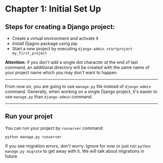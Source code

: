 # Chapter 1: Initial Set Up
## Steps for creating a Django project:
- Create a virtual environment and activate it
- Install Djagno package using pip
- Start a new project by executing `django-admin startproject my_first_project .`

**Attention:** if you don't add a single dot character at the end of last command, an additional directory will be created with the same name of your project name which you may don't want to happen.
***
From now on, you are going to use `manage.py` file instead of `django-admin` command. Generally, when working on a single Django project, it's easier to use `manage.py` than `django-admin` command.
***
## Run your projet
You can run your project by `runserver` command:

`python manage.py runserver`

If you see migration errors, don't worry. Ignore for now or just run `python manage.py migrate` to get away with it. We will talk about migrations in future.